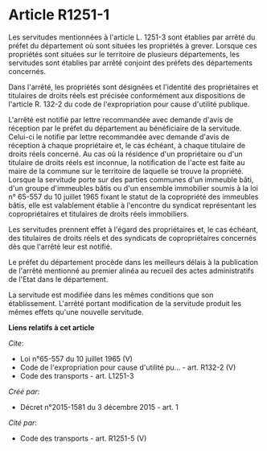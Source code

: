 # Article R1251-1

Les servitudes mentionnées à l'article L. 1251-3 sont établies par arrêté du préfet du département où sont situées les
propriétés à grever. Lorsque ces propriétés sont situées sur le territoire de plusieurs départements, les servitudes sont
établies par arrêté conjoint des préfets des départements concernés. 

Dans l'arrêté, les propriétés sont désignées et l'identité des propriétaires et titulaires de droits réels est précisée
conformément aux dispositions de l'article R. 132-2 du code de l'expropriation pour cause d'utilité publique. 

L'arrêté est notifié par lettre recommandée avec demande d'avis de réception par le préfet du département au bénéficiaire de
la servitude. Celui-ci le notifie par lettre recommandée avec demande d'avis de réception à chaque propriétaire et, le cas
échéant, à chaque titulaire de droits réels concerné. Au cas où la résidence d'un propriétaire ou d'un titulaire de droits
réels est inconnue, la notification de l'acte est faite au maire de la commune sur le territoire de laquelle se trouve la
propriété. Lorsque la servitude porte sur des parties communes d'un immeuble bâti, d'un groupe d'immeubles bâtis ou d'un
ensemble immobilier soumis à la loi n° 65-557 du 10 juillet 1965 fixant le statut de la copropriété des immeubles bâtis, elle
est valablement établie à l'encontre du syndicat représentant les copropriétaires et titulaires de droits réels immobiliers. 

Les servitudes prennent effet à l'égard des propriétaires et, le cas échéant, des titulaires de droits réels et des syndicats
de copropriétaires concernés dès que l'arrêté leur est notifié. 

Le préfet du département procède dans les meilleurs délais à la publication de l'arrêté mentionné au premier alinéa au
recueil des actes administratifs de l'Etat dans le département. 

La servitude est modifiée dans les mêmes conditions que son établissement. L'arrêté portant modification de la servitude
produit les mêmes effets qu'une nouvelle servitude.

**Liens relatifs à cet article**

_Cite_:

  - Loi n°65-557 du 10 juillet 1965 (V)
  - Code de l'expropriation pour cause d'utilité pu... - art. R132-2 (V)
  - Code des transports - art. L1251-3

_Créé par_:

  - Décret n°2015-1581 du 3 décembre 2015 - art. 1

_Cité par_:

  - Code des transports - art. R1251-5 (V)
